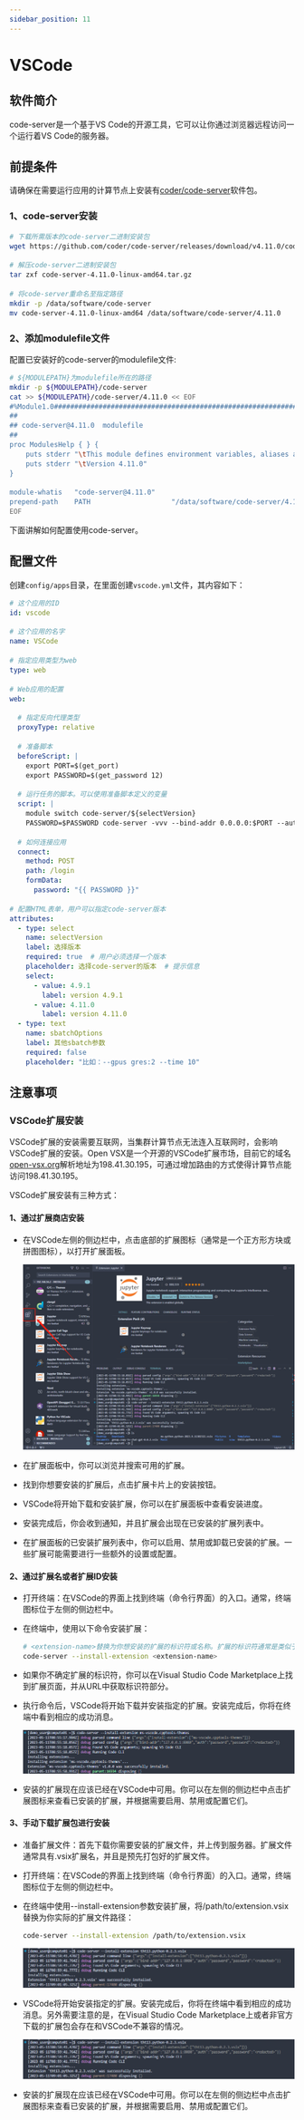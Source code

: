 ```yaml
---
sidebar_position: 11
---
```


# VSCode

## 软件简介

code-server是一个基于VS Code的开源工具，它可以让你通过浏览器远程访问一个运行着VS Code的服务器。

## 前提条件

请确保在需要运行应用的计算节点上安装有[coder/code-server](https://github.com/coder/code-server)软件包。

### 1、code-server安装

```bash
# 下载所需版本的code-server二进制安装包
wget https://github.com/coder/code-server/releases/download/v4.11.0/code-server-4.11.0-linux-amd64.tar.gz

# 解压code-server二进制安装包
tar zxf code-server-4.11.0-linux-amd64.tar.gz

# 将code-server重命名至指定路径
mkdir -p /data/software/code-server
mv code-server-4.11.0-linux-amd64 /data/software/code-server/4.11.0
```

### 2、添加modulefile文件

配置已安装好的code-server的modulefile文件:

```bash
# ${MODULEPATH}为modulefile所在的路径
mkdir -p ${MODULEPATH}/code-server
cat >> ${MODULEPATH}/code-server/4.11.0 << EOF
#%Module1.0########################################################################
##
## code-server@4.11.0  modulefile
##
proc ModulesHelp { } {
    puts stderr "\tThis module defines environment variables, aliases and add PATH for code-server"
    puts stderr "\tVersion 4.11.0"
}

module-whatis   "code-server@4.11.0"
prepend-path    PATH                    "/data/software/code-server/4.11.0/bin"
EOF
```

下面讲解如何配置使用code-server。

## 配置文件

创建`config/apps`目录，在里面创建`vscode.yml`文件，其内容如下：

```yaml title="config/apps/vscode.yml"
# 这个应用的ID
id: vscode

# 这个应用的名字
name: VSCode

# 指定应用类型为web
type: web

# Web应用的配置
web:

  # 指定反向代理类型
  proxyType: relative
  
  # 准备脚本
  beforeScript: |
    export PORT=$(get_port)
    export PASSWORD=$(get_password 12)

  # 运行任务的脚本。可以使用准备脚本定义的变量
  script: |
    module switch code-server/${selectVersion}
    PASSWORD=$PASSWORD code-server -vvv --bind-addr 0.0.0.0:$PORT --auth password

  # 如何连接应用
  connect:
    method: POST
    path: /login
    formData:
      password: "{{ PASSWORD }}"

# 配置HTML表单，用户可以指定code-server版本      
attributes:
  - type: select
    name: selectVersion
    label: 选择版本
    required: true  # 用户必须选择一个版本
    placeholder: 选择code-server的版本  # 提示信息
    select:
      - value: 4.9.1
        label: version 4.9.1
      - value: 4.11.0
        label: version 4.11.0
  - type: text
    name: sbatchOptions
    label: 其他sbatch参数
    required: false
    placeholder: "比如：--gpus gres:2 --time 10"
```

## 注意事项

### VSCode扩展安装

VSCode扩展的安装需要互联网，当集群计算节点无法连入互联网时，会影响VSCode扩展的安装。Open VSX是一个开源的VSCode扩展市场，目前它的域名[open-vsx.org](https://open-vsx.org)解析地址为198.41.30.195，可通过增加路由的方式使得计算节点能访问198.41.30.195。

VSCode扩展安装有三种方式：

#### 1、通过扩展商店安装

- 在VSCode左侧的侧边栏中，点击底部的扩展图标（通常是一个正方形方块或拼图图标），以打开扩展面板。

  ![vscode扩展商店](./images/vscode-ext-shop.png)

- 在扩展面板中，你可以浏览并搜索可用的扩展。

- 找到你想要安装的扩展后，点击扩展卡片上的安装按钮。

- VSCode将开始下载和安装扩展，你可以在扩展面板中查看安装进度。

- 安装完成后，你会收到通知，并且扩展会出现在已安装的扩展列表中。

- 在扩展面板的已安装扩展列表中，你可以启用、禁用或卸载已安装的扩展。一些扩展可能需要进行一些额外的设置或配置。

#### 2、通过扩展名或者扩展ID安装

- 打开终端：在VSCode的界面上找到终端（命令行界面）的入口。通常，终端图标位于左侧的侧边栏中。

- 在终端中，使用以下命令安装扩展：

  ```bash
  # <extension-name>替换为你想安装的扩展的标识符或名称。扩展的标识符通常是类似于publisher.extension的格式。例如，要安装 "Python" 扩展，扩展标识符为ms-python.python
  code-server --install-extension <extension-name>
  ```

- 如果你不确定扩展的标识符，你可以在Visual Studio Code Marketplace上找到扩展页面，并从URL中获取标识符部分。

- 执行命令后，VSCode将开始下载并安装指定的扩展。安装完成后，你将在终端中看到相应的成功消息。

  ![vscode扩展ID安装](./images/vscode-ext-install-1.png)

- 安装的扩展现在应该已经在VSCode中可用。你可以在左侧的侧边栏中点击扩展图标来查看已安装的扩展，并根据需要启用、禁用或配置它们。

#### 3、手动下载扩展包进行安装

- 准备扩展文件：首先下载你需要安装的扩展文件，并上传到服务器。扩展文件通常具有.vsix扩展名，并且是预先打包好的扩展文件。

- 打开终端：在VSCode的界面上找到终端（命令行界面）的入口。通常，终端图标位于左侧的侧边栏中。

- 在终端中使用--install-extension参数安装扩展，将/path/to/extension.vsix替换为你实际的扩展文件路径：

  ```bash
  code-server --install-extension /path/to/extension.vsix
  ```

  ![vscode扩展包安装1](./images/vscode-ext-install-2.png)

- VSCode将开始安装指定的扩展。安装完成后，你将在终端中看到相应的成功消息。另外需要注意的是，在Visual Studio Code Marketplace上或者非官方下载的扩展包会存在和VSCode不兼容的情况。

  ![vscode扩展包安装2](./images/vscode-ext-install-3.png)

- 安装的扩展现在应该已经在VSCode中可用。你可以在左侧的侧边栏中点击扩展图标来查看已安装的扩展，并根据需要启用、禁用或配置它们。
